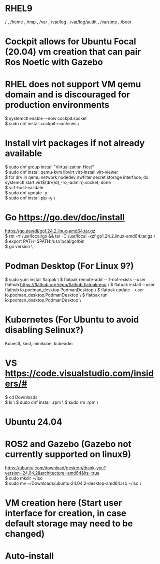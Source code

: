# RHEL9
/ , /home , /tmp , /var , /var/log , /var/log/audit , /var/tmp , /boot  

# Cockpit allows for Ubuntu Focal (20.04) vm creation that can pair Ros Noetic with Gazebo
# RHEL does not support VM qemu domain and is discouraged for production environments
$ systemctl enable --now cockpit.socket     \
$ sudo dnf install cockpit-machines         \
# Install virt packages if not already available
$ sudo dnf group install "Virtualization Host"     \
$ sudo dnf install qemu-kvm libvirt virt-install virt-viewer     \
$ for drv in qemu network nodedev nwfilter secret storage interface; do systemctl start virt${drv}d{,-ro,-admin}.socket; done     \
$ virt-host-validate     \
$ sudo dnf update -y     \
$ sudo dnf install pip -y     \

# Go https://go.dev/doc/install 
https://go.dev/dl/go1.24.2.linux-amd64.tar.gz     \
$ rm -rf /usr/local/go && tar -C /usr/local -xzf go1.24.2.linux-amd64.tar.gz     \ 
$ export PATH=$PATH:/usr/local/go/bin     \
$ go version     \ 

# Podman Desktop (For Linux 9?)
$ sudo yum install flatpak     \ 
$ flatpak remote-add --if-not-exists --user flathub https://flathub.org/repo/flathub.flatpakrepo     \ 
$ flatpak install --user flathub io.podman_desktop.PodmanDesktop     \ 
$ flatpak update --user io.podman_desktop.PodmanDesktop     \ 
$ flatpak run io.podman_desktop.PodmanDesktop     \ 

# Kubernetes (For Ubuntu to avoid disabling Selinux?)
Kubectl, kind, minikube, kubeadm 

# VS  https://code.visualstudio.com/insiders/#
$ cd Downloads     \
$ ls     \ 
$ sudo dnf install <code-insiders>.rpm     \ 
$ sudo rm <code-insiders>.rpm     \ 

# Ubuntu 24.04 
# ROS2 and Gazebo (Gazebo not currently supported on linux9)  
https://ubuntu.com/download/desktop/thank-you?version=24.04.2&architecture=amd64&lts=true     \
$ sudo mkdir ~/iso     \
$ sudo mv ~/Downloads/ubuntu-24.04.2-desktop-amd64.iso ~/iso     \
# VM creation here (Start user interface for creation, in case default storage may need to be changed)
# Auto-install




 

  

 
